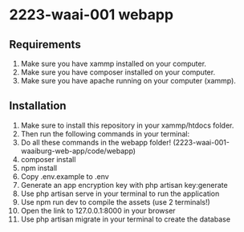 # 2223-waai-001 webapp

## Requirements
1. Make sure you have xammp installed on your computer.
2. Make sure you have composer installed on your computer.
3. Make sure you have apache running on your computer (xammp).

## Installation
1. Make sure to install this repository in your xammp/htdocs folder.
2. Then run the following commands in your terminal:
3. Do all these commands in the webapp folder! (2223-waai-001-waaiburg-web-app/code/webapp)
4. composer install
5. npm install
6. Copy .env.example to .env
7. Generate an app encryption key with php artisan key:generate
8. Use php artisan serve in your terminal to run the application
9. Use npm run dev to compile the assets (use 2 terminals!)
10. Open the link to 127.0.0.1:8000 in your browser
11. Use php artisan migrate in your terminal to create the database
